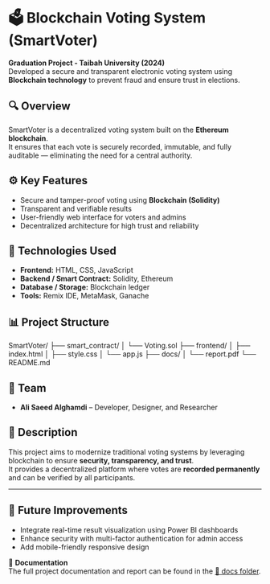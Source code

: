 # 🗳️ Blockchain Voting System (SmartVoter)

**Graduation Project - Taibah University (2024)**  
Developed a secure and transparent electronic voting system using **Blockchain technology** to prevent fraud and ensure trust in elections.

## 🔍 Overview
SmartVoter is a decentralized voting system built on the **Ethereum blockchain**.  
It ensures that each vote is securely recorded, immutable, and fully auditable — eliminating the need for a central authority.

## ⚙️ Key Features
- Secure and tamper-proof voting using **Blockchain (Solidity)**  
- Transparent and verifiable results  
- User-friendly web interface for voters and admins  
- Decentralized architecture for high trust and reliability  

## 🧩 Technologies Used
- **Frontend:** HTML, CSS, JavaScript  
- **Backend / Smart Contract:** Solidity, Ethereum  
- **Database / Storage:** Blockchain ledger  
- **Tools:** Remix IDE, MetaMask, Ganache  

## 📊 Project Structure
SmartVoter/
├── smart_contract/
│ └── Voting.sol
├── frontend/
│ ├── index.html
│ ├── style.css
│ └── app.js
├── docs/
│ └── report.pdf
└── README.md



## 👥 Team
- **Ali Saeed Alghamdi** – Developer, Designer, and Researcher  

## 📜 Description
This project aims to modernize traditional voting systems by leveraging blockchain to ensure **security, transparency, and trust**.  
It provides a decentralized platform where votes are **recorded permanently** and can be verified by all participants.

---

## 🧠 Future Improvements
- Integrate real-time result visualization using Power BI dashboards  
- Enhance security with multi-factor authentication for admin access  
- Add mobile-friendly responsive design  

📎 **Documentation**  
The full project documentation and report can be found in the [📄 docs folder](./docs/A_Blockchain-based_Secure_Voting_System_final.pdf).

